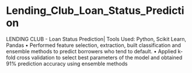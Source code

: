 # Lending_Club_Loan_Status_Prediction

LENDING CLUB - Loan Status Prediction| Tools Used: Python, Scikit Learn, Pandas
•	Performed feature selection, extraction, built classification and ensemble methods to predict borrowers who tend to default.
•	Applied k-fold cross validation to select best parameters of the model and obtained 91% prediction accuracy using ensemble methods
